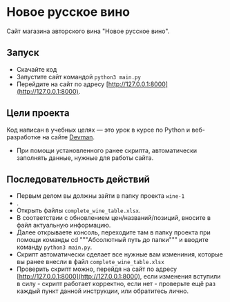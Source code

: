 # Новое русское вино

Сайт магазина авторского вина "Новое русское вино".

## Запуск

- Скачайте код
- Запустите сайт командой ```python3 main.py```
- Перейдите на сайт по адресу [http://127.0.0.1:8000](http://127.0.0.1:8000).

## Цели проекта

Код написан в учебных целях — это урок в курсе по Python и веб-разработке на сайте [Devman](https://dvmn.org).
- При помощи установленного ранее скрипта, автоматически заполнять данные, нужные для работы сайта.

## Последовательность действий

- Первым делом вы должны зайти в папку проекта
```wine-1```
-  .
- Открыть файлы ```complete_wine_table.xlsx```.
- В соответствии с обновлением цен/названий/позиций, вносите в файл актуальную информацию.
- Далее открываете консоль, переходите там в папку проекта при помощи команды cd """Абсолютный путь до папки""" 
и вводите команду ```python3 main.py```.
- Скрипт автоматически сделает все нужные вам измениния, которые вы ранее внесли в файл ```complete_wine_table.xlsx```
- Проверить скрипт можно, перейдя на сайт по адресу [http://127.0.0.1:8000](http://127.0.0.1:8000), если изменения
вступили в силу - скрипт работает корректно, если нет - проверьте ещё раз каждый пункт данной инструкции, или обратитесь
лично.
